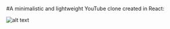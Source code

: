 #A minimalistic and lightweight YouTube clone created in React:


![alt text](https://i.imgur.com/22IZKqf.jpg)
